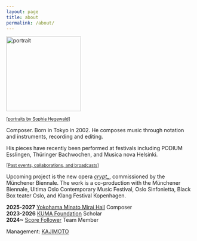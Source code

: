 ```yaml
---
layout: page
title: about
permalink: /about/
---
```

<img src="https://www.yuriumemoto.com/pics/SophiaHegewald_Yuri Umemoto2024050166139_small.jpeg" alt="portrait" width="200">  

<small>[[portraits by Sophia Hegewald](https://sophia-hegewald.de/yuri-umemoto-komponist)]</small>  

Composer. Born in Tokyo in 2002. He composes music through notation and instruments, recording and editing.  

His pieces have recently been performed at festivals including PODIUM Esslingen, Thüringer Bachwochen, and Musica nova Helsinki.  

<small>[[Past events, collaborations, and broadcasts](/events/)]</small>  

Upcoming project is the new opera [*crypt_*](https://www.muenchener-biennale.de/en/programm/kalender/crypt), commissioned by the Münchener Biennale. The work is a co-production with the Münchener Biennale, Ultima Oslo Contemporary Music Festival, Oslo Sinfonietta, Black Box teater Oslo, and Klang Festival Kopenhagen.

**2025-2027** [Yokohama Minato Mirai Hall](https://yokohama-minatomiraihall.jp/en/index.html) Composer  
**2023-2026** [KUMA Foundation](https://kuma-foundation.org/student/yuri-umemoto/) Scholar  
**2024~** [Score Follower](https://www.scorefollower.org/about/) Team Member  

Management: [KAJIMOTO](https://www.kajimotomusic.com/eng/artists-projects/yuri-umemoto/)
